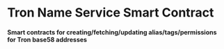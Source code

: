 # Tron Name Service Smart Contract

#### Smart contracts for creating/fetching/updating alias/tags/permissions for Tron base58 addresses
